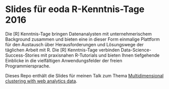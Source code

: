 # Slides für eoda R-Kenntnis-Tage 2016
Die [R] Kenntnis-Tage bringen Datenanalysten mit unternehmerischem Background zusammen und bieten eine in dieser Form einmalige Plattform für den Austausch über Herausforderungen und Lösungswege der täglichen Arbeit mit R. Die [R] Kenntnis-Tage verbinden Data-Science-Success-Stories mit praxisnahen R-Tutorials und bieten Ihnen tiefgehende Einblicke in die vielfältigen Anwendungsfelder der freien Programmiersprache.

Dieses Repo enthält die Slides für meinen Talk zum Thema [Multidimensional clustering with web analytics data](http://blog.eoda.de/2016/08/30/multidimensional-clustering-with-web-analytics-data/).
